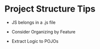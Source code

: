 # Project Structure Tips

* JS belongs in a .js file

* Consider Organizing by Feature

* Extract Logic to POJOs
